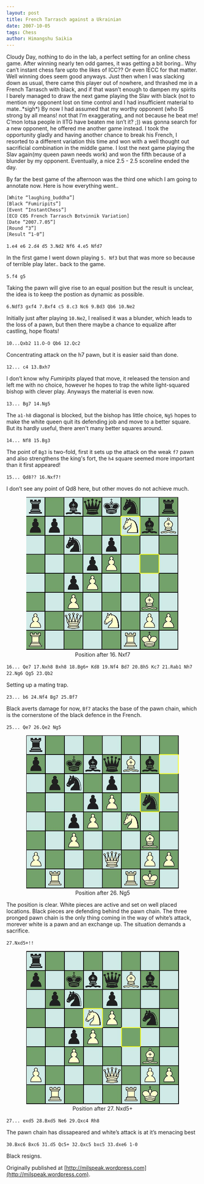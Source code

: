 ```yaml
---
layout: post
title: French Tarrasch against a Ukrainian
date: 2007-10-05
tags: Chess
author: Himangshu Saikia
---
```


Cloudy Day, nothing to do in the lab, a perfect setting for an online chess game. After winning nearly ten odd games, it was getting a bit boring.. Why can’t instant chess fare upto the likes of ICC?? Or even IECC for that matter. Well winning does seem good anyways. Just then when I was slacking down as usual, there came this player out of nowhere, and thrashed me in a French Tarrasch with black, and if that wasn’t enough to dampen my spirits I barely managed to draw the next game playing the Slav with black (not to mention my opponent lost on time control and I had insufficient material to mate..\*sigh\*) By now I had assumed that my worthy opponent (who IS strong by all means! not that I’m exaggerating, and not because he beat me! C’mon lotsa people in IITG have beaten me isn’t it? ;)) was gonna search for a new opponent, he offered me another game instead. I took the opportunity gladly and having another chance to break his French, I resorted to a different variation this time and won with a well thought out sacrificial combination in the middle game. I lost the next game playing the Slav again(my queen pawn needs work) and won the fifth because of a blunder by my opponent. Eventually, a nice 2.5 - 2.5 scoreline ended the day.

By far the best game of the afternoon was the third one which I am going to annotate now. Here is how everything went..

```
[White “laughing_buddha”]
[Black “Fumiripits”]
[Event “InstantChess”]
[ECO C05 French Tarrasch Botvinnik Variation]
[Date “2007.7.05”]
[Round “3”]
[Result “1-0”]
```

`1.e4 e6 2.d4 d5 3.Nd2 Nf6 4.e5 Nfd7`

In the first game I went down playing `5. Nf3` but that was more so because of terrible play later.. back to the game.

`5.f4 g5`

Taking the pawn will give rise to an equal position but the result is unclear, the idea is to keep the postion as dynamic as possible.

`6.Ndf3 gxf4 7.Bxf4 c5 8.c3 Nc6 9.Bd3 Qb6 10.Ne2`

Initially just after playing `10.Ne2`, I realised it was a blunder, which leads to the loss of a pawn, but then there maybe a chance to equalize after castling, hope floats!

`10...Qxb2 11.O-O Qb6 12.Qc2`

Concentrating attack on the h7 pawn, but it is easier said than done.

`12... c4 13.Bxh7`

I don’t know why *Fumiripits* played that move, it released the tension and left me with no choice, however he hopes to trap the white light-squared bishop with clever play. Anyways the material is even now.

`13... Bg7 14.Ng5`

The `a1-h8` diagonal is blocked, but the bishop has little choice, `Ng5` hopes to make the white queen quit its defending job and move to a better square. But its hardly useful, there aren't many better squares around.

`14... Nf8 15.Bg3`

The point of `Bg3` is two-fold, first it sets up the attack on the weak `f7` pawn and also strengthens the king's fort, the `h4` square seemed more important than it first appeared!

`15... Qd8?? 16.Nxf7!`

I don’t see any point of Qd8 here, but other moves do not achieve much.

<center>
<figure>
    <img src="/assets/img/ft_chess_1.jpg"
         alt="chess-position" height="400">
    <figcaption>Position after 16. Nxf7</figcaption>
</figure>
</center>

`16... Qe7 17.Nxh8 Bxh8 18.Bg6+ Kd8 19.Nf4 Bd7 20.Bh5 Kc7 21.Rab1 Nh7 22.Ng6 Qg5 23.Qb2`

Setting up a mating trap.

`23... b6 24.Nf4 Bg7 25.Bf7`

Black averts damage for now, `Bf7` atacks the base of the pawn chain, which is the cornerstone of the black defence in the French.

`25... Qe7 26.Qe2 Ng5`

<center>
<figure>
    <img src="/assets/img/ft_chess_2.jpg"
         alt="chess-position" height="400">
    <figcaption>Position after 26. Ng5</figcaption>
</figure>
</center>

The position is clear. White pieces are active and set on well placed locations. Black pieces are defending behind the pawn chain. The three pronged pawn chain is the only thing coming in the way of white’s attack, morever white is a pawn and an exchange up. The situation demands a sacrifice.

`27.Nxd5+!!`

<center>
<figure>
    <img src="/assets/img/ft_chess_3.jpg"
         alt="chess-position" height="400">
    <figcaption>Position after 27. Nxd5+</figcaption>
</figure>
</center>

`27... exd5 28.Bxd5 Ne6 29.Qxc4 Rh8`

The pawn chain has dissapeared and white’s attack is at it’s menacing best

`30.Bxc6 Bxc6 31.d5 Qc5+ 32.Qxc5 bxc5 33.dxe6 1-0` 

Black resigns.



Originally published at [http://milspeak.wordpress.com](http://milspeak.wordpress.com).
